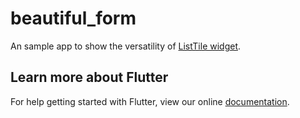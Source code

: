 # beautiful_form

An sample app to show the versatility of [ListTile widget](https://docs.flutter.io/flutter/material/ListTile-class.html).

## Learn more about Flutter

For help getting started with Flutter, view our online
[documentation](http://flutter.io/).
